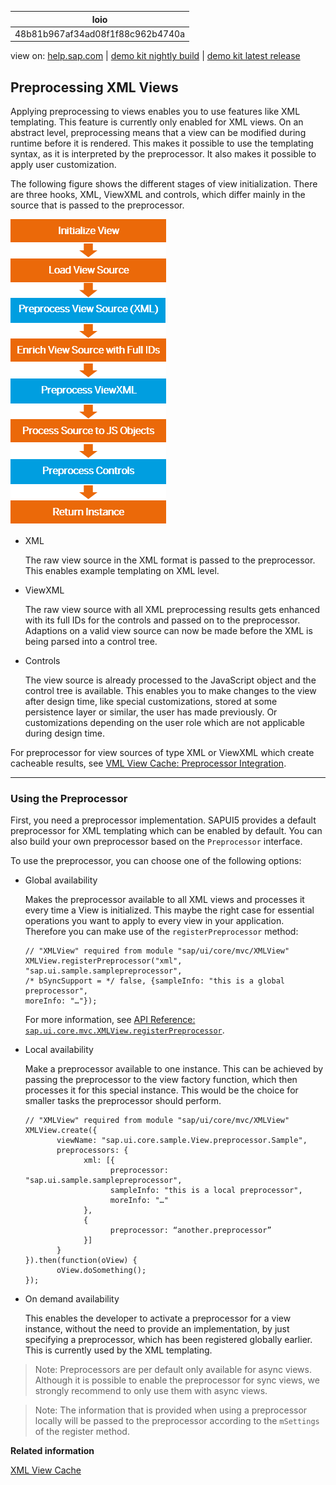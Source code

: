 | loio |
| -----|
| 48b81b967af34ad08f1f88c962b4740a |

<div id="loio">

view on: [help.sap.com](https://help.sap.com/viewer/DRAFT/3237636b137e43519a20ad5513c49ccb/latest/en-US/48b81b967af34ad08f1f88c962b4740a.html) | [demo kit nightly build](https://openui5nightly.hana.ondemand.com/#/topic/48b81b967af34ad08f1f88c962b4740a) | [demo kit latest release](https://openui5.hana.ondemand.com/#/topic/48b81b967af34ad08f1f88c962b4740a)</div>
<!-- loio48b81b967af34ad08f1f88c962b4740a -->

## Preprocessing XML Views

Applying preprocessing to views enables you to use features like XML templating. This feature is currently only enabled for XML views. On an abstract level, preprocessing means that a view can be modified during runtime before it is rendered. This makes it possible to use the templating syntax, as it is interpreted by the preprocessor. It also makes it possible to apply user customization.

The following figure shows the different stages of view initialization. There are three hooks, XML, ViewXML and controls, which differ mainly in the source that is passed to the preprocessor.

 ![](loiof33daeb55f54422ebe67ec9b13d74447_LowRes.png) 

-   XML

    The raw view source in the XML format is passed to the preprocessor. This enables example templating on XML level.

-   ViewXML

    The raw view source with all XML preprocessing results gets enhanced with its full IDs for the controls and passed on to the preprocessor. Adaptions on a valid view source can now be made before the XML is being parsed into a control tree.

-   Controls

    The view source is already processed to the JavaScript object and the control tree is available. This enables you to make changes to the view after design time, like special customizations, stored at some persistence layer or similar, the user has made previously. Or customizations depending on the user role which are not applicable during design time.


For preprocessor for view sources of type XML or ViewXML which create cacheable results, see [VML View Cache: Preprocessor Integration](XML_View_Cache_3d85d5e.md#loio3d85d5eec1594be0a71236d5e61f89aa__ViewCache_Preprocessor).

***

### Using the Preprocessor

First, you need a preprocessor implementation. SAPUI5 provides a default preprocessor for XML templating which can be enabled by default. You can also build your own preprocessor based on the `Preprocessor` interface.

To use the preprocessor, you can choose one of the following options:

-   Global availability

    Makes the preprocessor available to all XML views and processes it every time a View is initialized. This maybe the right case for essential operations you want to apply to every view in your application. Therefore you can make use of the `registerPreprocessor` method:

    ```
    // "XMLView" required from module "sap/ui/core/mvc/XMLView"
    XMLView.registerPreprocessor("xml", "sap.ui.sample.samplepreprocessor",
    /* bSyncSupport = */ false, {sampleInfo: "this is a global preprocessor",
    moreInfo: "…"});
    ```

    For more information, see [API Reference: `sap.ui.core.mvc.XMLView.registerPreprocessor`](https://openui5.hana.ondemand.com/#/api/sap.ui.core.mvc.XMLView/methods/sap.ui.core.mvc.XMLView.registerPreprocessor). 

-   Local availability

    Make a preprocessor available to one instance. This can be achieved by passing the preprocessor to the view factory function, which then processes it for this special instance. This would be the choice for smaller tasks the preprocessor should perform.

    ```
    // "XMLView" required from module "sap/ui/core/mvc/XMLView"
    XMLView.create({
           viewName: "sap.ui.core.sample.View.preprocessor.Sample",
           preprocessors: {
                 xml: [{
                       preprocessor: "sap.ui.sample.samplepreprocessor",
                       sampleInfo: "this is a local preprocessor",
                       moreInfo: "…"
                 },
                 {
                       preprocessor: “another.preprocessor”
                 }]
           }
    }).then(function(oView) {
           oView.doSomething();
    });
    ```

-   On demand availability

    This enables the developer to activate a preprocessor for a view instance, without the need to provide an implementation, by just specifying a preprocessor, which has been registered globally earlier. This is currently used by the XML templating.


> Note:
> Preprocessors are per default only available for async views. Although it is possible to enable the preprocessor for sync views, we strongly recommend to only use them with async views.
> 
> 

> Note:
> The information that is provided when using a preprocessor locally will be passed to the preprocessor according to the `mSettings` of the register method.
> 
> 

**Related information**  


[XML View Cache](XML_View_Cache_3d85d5e.md)

